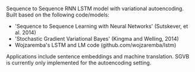 Sequence to Sequence RNN LSTM model with variational autoencoding. Built based on the following code/models:
- 'Sequence to Sequence Learning with Neural Networks' (Sutskever, et al. 2014)
- 'Stochastic Gradient Variational Bayes' (Kingma and Welling, 2014)
- Wojzaremba's LSTM and LM code (github.com/wojzaremba/lstm)

Applications include sentence embeddings and machine translation. SGVB is currently only implemented for the autoencoding setting. 